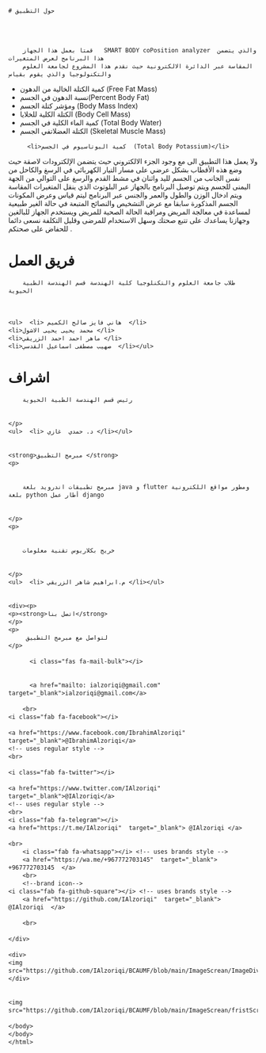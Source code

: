     # حول التطبيق




        قمتا بعمل هذا الجهاز   SMART BODY coPosition analyzer  والذي يتضمن هذا البرنامج لعرض المتغيرات
        المقاسة عبر الدائرة الالكترونية حيث نقدم هذا المشروع لجامعة العلوم والتكنولوجيا والذي يقوم بقياس

  <ul><li>كمية الكتلة الخالية من الدهون  (Free Fat Mass)</li>
      <li>نسبة الدهون في الجسم(Percent Body Fat)  </li>
      <li>ومؤشر كتلة الجسم (Body Mass Index)</li>
      <li>الكتلة الكلية للخلايا (Body Cell Mass) </li>
      <li>كمية الماء الكلية في الجسم  (Total Body Water)  </li>
      <li>الكتلة العضلاتفي الجسم  (Skeletal Muscle Mass)</li>

      <li>كمية البوتاسيوم في الجسم  (Total Body Potassium)</li>

  </ul>
    <p> ولا يعمل هذا التطبيق الى مع وجود الجزء الالكتروني حيث يتضمن الإلكترودات لاصقة حيث وضع هذه الأقطاب بشكل عرضي على مسار التيار الكهربائي في الرسغ والكاحل من نفس الجانب من الجسم لليد واثنان في مشط القدم والرسغ  على التوالي  من الجهة اليمنى للجسم  ويتم توصيل البرنامج بالجهاز عبر البلوتوث الذي ينقل المتغيرات المقاسة ويتم ادخال الوزن والطول والعمر والجنس عبر البرنامج ليتم قياس وعرض المكونات الجسم المذكورة سابقا مع عرض التشخيص والنصائح المتبعة في حالة الغير طبيعية لمساعدة في معالجة المريض ومراقبة الحالة الصحية للمريض ويستخدم الجهاز للبالغين وجهازنا يساعدك على تتبع صحتك وسهل الاستخدام للمرضى وقليل التكلفة نسعى دائما للحفاض على صحتكم .

# فريق العمل

        طلاب جامعة العلوم والتكنلوجيا كلية الهندسة قسم الهندسة الطبية الحيوية



    <ul>  <li> هاني فايز صالح الكميم  </li>
    <li>محمد يحيى يحيى الاشول </li>
    <li>ماهر احمد احمد الزريقي </li>
    <li>صهيب مصطفى اسماعيل القدسي  </li></ul>

# اشراف

        رئيس قسم الهندسة الطبية الحيوية


    </p>
    <ul>  <li> د. حمدي  غازي </li></ul>


    <strong>مبرمج التطبيق </strong>
    <p>


        مبرمج تطبيقات اندرويد بلغة java و flutter ومطور مواقع اللكترونية بلغة python أطار عمل django


    </p>
    <p>


        خريج بكلاريوس تقنية معلومات


    </p>
    <ul>  <li> م.ابراهيم شاهر الزريقي </li></ul>


    <div><p>
    <p><strong>اتصل بنا</strong>
    </p>
    <p>
         لتواصل مع مبرمج التطبيق
    </p>

          <i class="fas fa-mail-bulk"></i>


          <a href="mailto: ialzoriqi@gmail.com"  target="_blank">ialzoriqi@gmail.com</a>

        <br>
    <i class="fab fa-facebook"></i>

    <a href="https://www.facebook.com/IbrahimAlzoriqi"  target="_blank">@IbrahimAlzoriqi</a>
    <!-- uses regular style -->
    <br>

    <i class="fab fa-twitter"></i>

    <a href="https://www.twitter.com/IAlzoriqi"  target="_blank">@IAlzoriqi</a>
    <!-- uses regular style -->
    <br>
    <i class="fab fa-telegram"></i>
    <a href="https://t.me/IAlzoriqi"  target="_blank"> @IAlzoriqi </a>

    <br>
        <i class="fab fa-whatsapp"></i> <!-- uses brands style -->
        <a href="https://wa.me/+967772703145"  target="_blank"> +967772703145  </a>
        <br>
        <!--brand icon-->
    <i class="fab fa-github-square"></i> <!-- uses brands style -->
        <a href="https://github.com/IAlzoriqi"  target="_blank"> @IAlzoriqi  </a>

        <br>

    </div>

    <div>
    <img src="https://github.com/IAlzoriqi/BCAUMF/blob/main/ImageScrean/ImageDivace.png"
    </div>


    <img src="https://github.com/IAlzoriqi/BCAUMF/blob/main/ImageScrean/fristScrean.png"

    </body>
    </body>
    </html>
